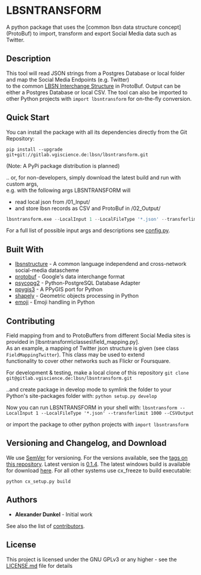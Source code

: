 # LBSNTRANSFORM

A python package that uses the [common lbsn data structure concept] (ProtoBuf) to import, transform and export Social Media data such as Twitter.

## Description

This tool will read JSON strings from a Postgres Database or local folder and map the Social Media Endpoints (e.g. Twitter)  
to the common [LBSN Interchange Structure](https://gitlab.vgiscience.de/lbsn/concept) in ProtoBuf. Output can be either a Postgres Database or local CSV.
The tool can also be imported to other Python projects with `import lbsntransform` for on-the-fly conversion.

## Quick Start

You can install the package with all its dependencies directly from the Git Repository:

`pip install --upgrade git+git://gitlab.vgiscience.de:lbsn/lbsntransform.git`

(Note: A PyPi package distribution is planned)

.. or, for non-developers, simply download the latest build and run with custom args,  
e.g. with the following args LBSNTRANSFORM will 
- read local json from /01_Input/  
- and store lbsn records as CSV and ProtoBuf in /02_Output/  

```python
lbsntransform.exe --LocalInput 1 --LocalFileType '*.json' --transferlimit 1000 --CSVOutput
```

For a full list of possible input args and descriptions see [config.py](/lbsntransform/configconfig.py).

## Built With

* [lbsnstructure](https://gitlab.vgiscience.de/lbsn/concept) - A common language independend and cross-network social-media datascheme
* [protobuf](https://github.com/google/protobuf) - Google's data interchange format
* [psycopg2](https://github.com/psycopg/psycopg2) - Python-PostgreSQL Database Adapter
* [ppygis3](https://github.com/AlexImmer/ppygis3) - A PPyGIS port for Python
* [shapely](https://github.com/Toblerity/Shapely) - Geometric objects processing in Python
* [emoji](https://github.com/carpedm20/emoji/) - Emoji handling in Python

## Contributing

Field mapping from and to ProtoBuffers from different Social Media sites is provided in [lbsntransform\classes\field_mapping.py].  
As an example, a mapping of Twitter json structure is given (see class `FieldMappingTwitter`). This class may be used to extend  
functionality to cover other networks such as Flickr or Foursquare.  

For development & testing, make a local clone of this repository 
`git clone git@gitlab.vgiscience.de:lbsn/lbsntransform.git`

..and create package in develop mode to symlink the folder to your  
Python's site-packages folder with:
`python setup.py develop`

Now you can run LBSNTRANSFORM in your shell with:
`lbsntransform --LocalInput 1 --LocalFileType '*.json' --transferlimit 1000 --CSVOutput`

or import the package to other python projects with
`import lbsntransform`

## Versioning and Changelog, and Download

We use [SemVer](http://semver.org/) for versioning. For the versions available, see the [tags on this repository](/tags). 
Latest version is [0.1.4](/tags/v0.1.4). The latest windows build is available for download [here](https://cloudstore.zih.tu-dresden.de/index.php/s/MqtlCyqLbxmnnxr/download).
For all other systems use cx_freeze to build executable:

`python cx_setup.py build`

## Authors

* **Alexander Dunkel** - Initial work

See also the list of [contributors](/contributors).

## License

This project is licensed under the GNU GPLv3 or any higher - see the [LICENSE.md](LICENSE.md) file for details